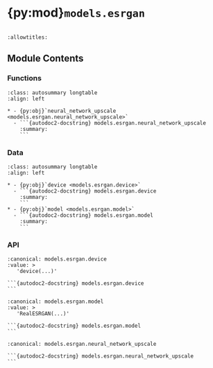 # {py:mod}`models.esrgan`

```{py:module} models.esrgan
```

```{autodoc2-docstring} models.esrgan
:allowtitles:
```

## Module Contents

### Functions

````{list-table}
:class: autosummary longtable
:align: left

* - {py:obj}`neural_network_upscale <models.esrgan.neural_network_upscale>`
  - ```{autodoc2-docstring} models.esrgan.neural_network_upscale
    :summary:
    ```
````

### Data

````{list-table}
:class: autosummary longtable
:align: left

* - {py:obj}`device <models.esrgan.device>`
  - ```{autodoc2-docstring} models.esrgan.device
    :summary:
    ```
* - {py:obj}`model <models.esrgan.model>`
  - ```{autodoc2-docstring} models.esrgan.model
    :summary:
    ```
````

### API

````{py:data} device
:canonical: models.esrgan.device
:value: >
   'device(...)'

```{autodoc2-docstring} models.esrgan.device
```

````

````{py:data} model
:canonical: models.esrgan.model
:value: >
   'RealESRGAN(...)'

```{autodoc2-docstring} models.esrgan.model
```

````

````{py:function} neural_network_upscale(image: PIL.Image.Image) -> numpy.ndarray
:canonical: models.esrgan.neural_network_upscale

```{autodoc2-docstring} models.esrgan.neural_network_upscale
```
````

